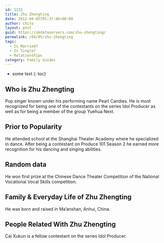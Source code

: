 ```yaml
---
id: 1232
title: Zhu Zhengting
date: 2012-04-05T05:37:06+00:00
author: chito
layout: post
guid: https://ukdataservers.com/zhu-zhengting/
permalink: /04/05/zhu-zhengting
tags:
  - Is Married?
  - Is Single?
  - Relationships
category: Family Guides
---
```


* some text
{: toc}
          
          
## Who is  Zhu Zhengting
                  
                  
                  
Pop singer known under his performing name Pearl Candies. He is most recognized for being one of the contestants on the series Idol Producer as well as for being a member of the group Yuehua Next. 
                  
                
                
                
## Prior to Popularity 
                  
                  
                  
He attended school at the Shanghai Theater Academy where he specialized in dance. After being a contestant on Produce 101 Season 2 he earned more recognition for his dancing and singing abilities. 
                  
                
                
                
## Random data 
                  
                  
                  
He won first prize at the Chinese Dance Theater Competition of the National Vocational Vocal Skills competition. 
                  
                
                
                
## Family & Everyday Life of Zhu Zhengting
                  
                  
                  
He was born and raised in Ma&#8217;anshan, Anhui, China. 
                  
                
                
                
## People Related With  Zhu Zhengting
                  
                  
                  
Cai Xukun is a fellow contestant on the series Idol Producer. 
                  
                
              
            
          
          
          
    
    
  
